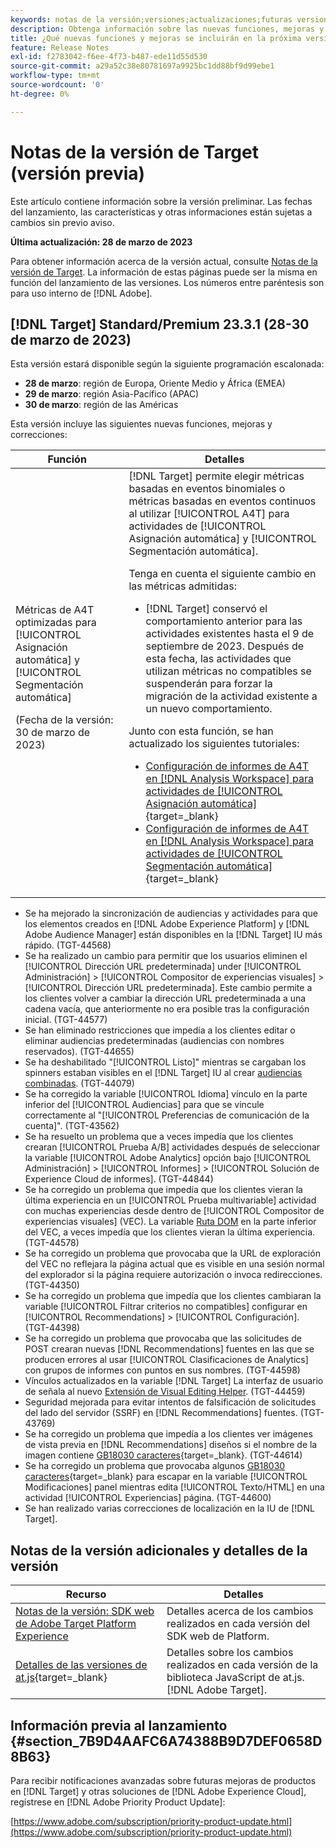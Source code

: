 ```yaml
---
keywords: notas de la versión;versiones;actualizaciones;futuras versiones;mejoras;nuevas funciones;correcciones;actualizaciones;versión preliminar
description: Obtenga información sobre las nuevas funciones, mejoras y correcciones que incluirá la próxima versión de Adobe Target, incluidos el SDK, la API y las bibliotecas de JavaScript.
title: ¿Qué nuevas funciones y mejoras se incluirán en la próxima versión [!DNL Target] ?
feature: Release Notes
exl-id: f2783042-f6ee-4f73-b487-ede11d55d530
source-git-commit: a29a52c38e80781697a9925bc1dd88bf9d99ebe1
workflow-type: tm+mt
source-wordcount: '0'
ht-degree: 0%

---
```


# Notas de la versión de Target (versión previa)

Este artículo contiene información sobre la versión preliminar. Las fechas del lanzamiento, las características y otras informaciones están sujetas a cambios sin previo aviso.

**Última actualización: 28 de marzo de 2023**

Para obtener información acerca de la versión actual, consulte [Notas de la versión de Target](release-notes.md). La información de estas páginas puede ser la misma en función del lanzamiento de las versiones. Los números entre paréntesis son para uso interno de [!DNL Adobe].

## [!DNL Target] Standard/Premium 23.3.1 (28-30 de marzo de 2023)

Esta versión estará disponible según la siguiente programación escalonada:

* **28 de marzo**: región de Europa, Oriente Medio y África (EMEA)
* **29 de marzo**: región Asia-Pacífico (APAC)
* **30 de marzo**: región de las Américas

Esta versión incluye las siguientes nuevas funciones, mejoras y correcciones:

| Función | Detalles |
|--- |--- |
| Métricas de A4T optimizadas para [!UICONTROL Asignación automática] y [!UICONTROL Segmentación automática]<p>(Fecha de la versión: 30 de marzo de 2023) | [!DNL Target] permite elegir métricas basadas en eventos binomiales o métricas basadas en eventos continuos al utilizar [!UICONTROL A4T] para actividades de [!UICONTROL Asignación automática] y [!UICONTROL Segmentación automática].<P>Tenga en cuenta el siguiente cambio en las métricas admitidas:<ul><li>[!DNL Target] conservó el comportamiento anterior para las actividades existentes hasta el 9 de septiembre de 2023. Después de esta fecha, las actividades que utilizan métricas no compatibles se suspenderán para forzar la migración de la actividad existente a un nuevo comportamiento.</li></ul>Junto con esta función, se han actualizado los siguientes tutoriales:<ul><li>[Configuración de informes de A4T en [!DNL Analysis Workspace] para actividades de [!UICONTROL Asignación automática] ](https://experienceleague.adobe.com/docs/target-learn/tutorials/integrations/set-up-a4t-reports-in-analysis-workspace-for-auto-allocate-activities.html?lang=es){target=_blank}</li><li>[Configuración de informes de A4T en [!DNL Analysis Workspace] para actividades de [!UICONTROL Segmentación automática] ](https://experienceleague.adobe.com/docs/target-learn/tutorials/integrations/set-up-a4t-reports-in-analysis-workspace-for-auto-target-activities.html?lang=es){target=_blank}</li></ul> |

* Se ha mejorado la sincronización de audiencias y actividades para que los elementos creados en [!DNL Adobe Experience Platform] y [!DNL Adobe Audience Manager] están disponibles en la [!DNL Target] IU más rápido. (TGT-44568)
* Se ha realizado un cambio para permitir que los usuarios eliminen el [!UICONTROL Dirección URL predeterminada] under [!UICONTROL Administración] > [!UICONTROL Compositor de experiencias visuales] > [!UICONTROL Dirección URL predeterminada]. Este cambio permite a los clientes volver a cambiar la dirección URL predeterminada a una cadena vacía, que anteriormente no era posible tras la configuración inicial. (TGT-44577)
* Se han eliminado restricciones que impedía a los clientes editar o eliminar audiencias predeterminadas (audiencias con nombres reservados). (TGT-44655)
* Se ha deshabilitado &quot;[!UICONTROL Listo]&quot; mientras se cargaban los spinners estaban visibles en el [!DNL Target] IU al crear [audiencias combinadas](/help/main/c-target/combining-multiple-audiences.md). (TGT-44079)
* Se ha corregido la variable [!UICONTROL Idioma] vínculo en la parte inferior del [!UICONTROL Audiencias] para que se vincule correctamente al &quot;[!UICONTROL Preferencias de comunicación de la cuenta]&quot;. (TGT-43562)
* Se ha resuelto un problema que a veces impedía que los clientes crearan [!UICONTROL Prueba A/B] actividades después de seleccionar la variable [!UICONTROL Adobe Analytics] opción bajo [!UICONTROL Administración] > [!UICONTROL Informes] > [!UICONTROL Solución de Experience Cloud de informes]. (TGT-44844)
* Se ha corregido un problema que impedía que los clientes vieran la última experiencia en un [!UICONTROL Prueba multivariable] actividad con muchas experiencias desde dentro de [!UICONTROL Compositor de experiencias visuales] (VEC). La variable [Ruta DOM](/help/main/c-experiences/c-visual-experience-composer/viztarget-options.md#dom-path) en la parte inferior del VEC, a veces impedía que los clientes vieran la última experiencia. (TGT-44578)
* Se ha corregido un problema que provocaba que la URL de exploración del VEC no reflejara la página actual que es visible en una sesión normal del explorador si la página requiere autorización o invoca redirecciones. (TGT-44350)
* Se ha corregido un problema que impedía que los clientes cambiaran la variable [!UICONTROL Filtrar criterios no compatibles] configurar en [!UICONTROL Recommendations] > [!UICONTROL Configuración]. (TGT-44398)
* Se ha corregido un problema que provocaba que las solicitudes de POST crearan nuevas [!DNL Recommendations] fuentes en las que se producen errores al usar [!UICONTROL Clasificaciones de Analytics] con grupos de informes con puntos en sus nombres. (TGT-44598)
* Vínculos actualizados en la variable [!DNL Target] La interfaz de usuario de señala al nuevo [Extensión de Visual Editing Helper](/help/main/c-experiences/c-visual-experience-composer/r-troubleshoot-composer/visual-editing-helper-extension.md). (TGT-44459)
* Seguridad mejorada para evitar intentos de falsificación de solicitudes del lado del servidor (SSRF) en [!DNL Recommendations] fuentes. (TGT-43769)
* Se ha corregido un problema que impedía a los clientes ver imágenes de vista previa en [!DNL Recommendations] diseños si el nombre de la imagen contiene [GB18030 caracteres](https://en.wikipedia.org/wiki/GB_18030){target=_blank}. (TGT-44614)
* Se ha corregido un problema que provocaba algunos [GB18030 caracteres](https://en.wikipedia.org/wiki/GB_18030){target=_blank} para escapar en la variable [!UICONTROL Modificaciones] panel mientras edita [!UICONTROL Texto/HTML] en una actividad [!UICONTROL Experiencias] página. (TGT-44600)
* Se han realizado varias correcciones de localización en la IU de [!DNL Target].

## Notas de la versión adicionales y detalles de la versión

| Recurso | Detalles |
|--- |--- |
| [Notas de la versión: SDK web de Adobe Target Platform Experience](https://experienceleague.adobe.com/docs/experience-platform/edge/release-notes.html?lang=es) | Detalles acerca de los cambios realizados en cada versión del SDK web de Platform. |
| [Detalles de las versiones de at.js](https://developer.adobe.com/target/implement/client-side/atjs/target-atjs-versions/){target=_blank} | Detalles sobre los cambios realizados en cada versión de la biblioteca JavaScript de at.js. [!DNL Adobe Target]. |


## Información previa al lanzamiento {#section_7B9D4AAFC6A74388B9D7DEF0658D8B63}

Para recibir notificaciones avanzadas sobre futuras mejoras de productos en [!DNL Target] y otras soluciones de [!DNL Adobe Experience Cloud], regístrese en [!DNL Adobe Priority Product Update]:

[https://www.adobe.com/subscription/priority-product-update.html](https://www.adobe.com/subscription/priority-product-update.html)
